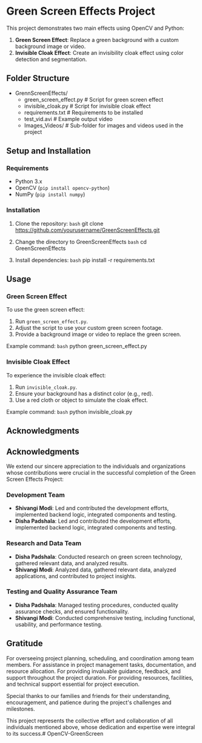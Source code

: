 # Green Screen Effects Project

This project demonstrates two main effects using OpenCV and Python:

1. **Green Screen Effect**: Replace a green background with a custom background image or video.
2. **Invisible Cloak Effect**: Create an invisibility cloak effect using color detection and segmentation.

## Folder Structure

- GrennScreenEffects/
    - green_screen_effect.py # Script for green screen effect
    - invisible_cloak.py # Script for invisible cloak effect
    - requirements.txt # Requirements to be installed
    - test_vid.avi # Example output video
    - Images_Videos/ # Sub-folder for images and videos used in the project


## Setup and Installation

### Requirements
- Python 3.x
- OpenCV (`pip install opencv-python`)
- NumPy (`pip install numpy`)

### Installation

1. Clone the repository:
```bash```
git clone https://github.com/yourusername/GreenScreenEffects.git

2. Change the directory to GreenScreenEffects
```bash```
cd GreenScreenEffects

3. Install dependencies:
```bash```
pip install -r requirements.txt

## Usage

### Green Screen Effect

To use the green screen effect:

1. Run `green_screen_effect.py`.
2. Adjust the script to use your custom green screen footage.
3. Provide a background image or video to replace the green screen.

Example command:
```bash```
python green_screen_effect.py

### Invisible Cloak Effect

To experience the invisible cloak effect:

1. Run `invisible_cloak.py`.
2. Ensure your background has a distinct color (e.g., red).
3. Use a red cloth or object to simulate the cloak effect.

Example command:
```bash```
python invisible_cloak.py

## Acknowledgments

## Acknowledgments

We extend our sincere appreciation to the individuals and organizations whose contributions were crucial in the successful completion of the Green Screen Effects Project:

### Development Team
- **Shivangi Modi**: Led and contributed the development efforts, implemented backend logic, integrated components and testing.
- **Disha Padshala**: Led and contributed the development efforts, implemented backend logic, integrated components and testing.

### Research and Data Team
- **Disha Padshala**: Conducted research on green screen technology, gathered relevant data, and analyzed results.
- **Shivangi Modi**: Analyzed data, gathered relevant data, analyzed applications, and contributed to project insights.

### Testing and Quality Assurance Team
- **Disha Padshala**: Managed testing procedures, conducted quality assurance checks, and ensured functionality.
- **Shivangi Modi**: Conducted comprehensive testing, including functional, usability, and performance testing.

## Gratitude

For overseeing project planning, scheduling, and coordination among team members.
For assistance in project management tasks, documentation, and resource allocation.
For providing invaluable guidance, feedback, and support throughout the project duration.
For providing resources, facilities, and technical support essential for project execution.

Special thanks to our families and friends for their understanding, encouragement, and patience during the project's challenges and milestones.

This project represents the collective effort and collaboration of all individuals mentioned above, whose dedication and expertise were integral to its success.#   O p e n C V - G r e e n S c r e e n  
 